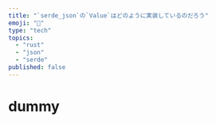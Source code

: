 ```yaml
---
title: "`serde_json`の`Value`はどのように実装しているのだろう"
emoji: "🐥"
type: "tech"
topics:
  - "rust"
  - "json"
  - "serde"
published: false
---
```


# dummy
